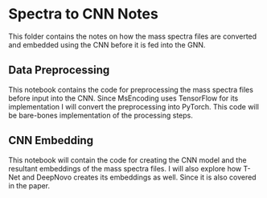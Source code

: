 # Spectra to CNN Notes
This folder contains the notes on how the mass spectra files are converted and embedded using the CNN before it is fed into the GNN.

## Data Preprocessing 
This notebook contains the code for preprocessing the mass spectra files before input into the CNN. Since MsEncoding uses
TensorFlow for its implementation I will convert the preprocessing into PyTorch. This code will be bare-bones implementation 
of the processing steps. 

## CNN Embedding
This notebook will contain the code for creating the CNN model and the resultant embeddings of the mass spectra files. 
I will also explore how T-Net and DeepNovo creates its embeddings as well. Since it is also covered in the paper.